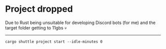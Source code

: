 # Project dropped
Due to Rust being unsuitable for developing Discord bots (for me)
and the target folder getting to 11gbs :skull:

---
```
cargo shuttle project start --idle-minutes 0
```